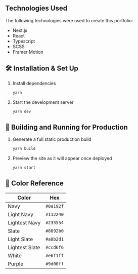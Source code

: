 

## Technologies Used

The following technologies were used to create this portfolio:

- Next.js
- React
- Typescript
- SCSS
- Framer Motion



## 🛠 Installation & Set Up


1. Install dependencies

   ```sh
   yarn
   ```

2. Start the development server

   ```sh
   yarn dev
   ```

## 🚀 Building and Running for Production

1. Generate a full static production build

   ```sh
   yarn build
   ```

1. Preview the site as it will appear once deployed

   ```sh
   yarn start
   ```


## 🎨 Color Reference

| Color          | Hex                                                                |
| -------------- | ------------------------------------------------------------------ |
| Navy           | `#0a192f` |
| Light Navy     | `#112240` |
| Lightest Navy  | `#233554` |
| Slate          | `#8892b0` |
| Light Slate    | `#a8b2d1` |
| Lightest Slate | `#ccd6f6` |
| White          | `#e6f1ff` |
| Purple         | `#9d00ff` |


